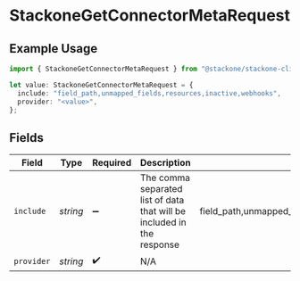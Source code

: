 # StackoneGetConnectorMetaRequest

## Example Usage

```typescript
import { StackoneGetConnectorMetaRequest } from "@stackone/stackone-client-ts/sdk/models/operations";

let value: StackoneGetConnectorMetaRequest = {
  include: "field_path,unmapped_fields,resources,inactive,webhooks",
  provider: "<value>",
};
```

## Fields

| Field                                                                  | Type                                                                   | Required                                                               | Description                                                            | Example                                                                |
| ---------------------------------------------------------------------- | ---------------------------------------------------------------------- | ---------------------------------------------------------------------- | ---------------------------------------------------------------------- | ---------------------------------------------------------------------- |
| `include`                                                              | *string*                                                               | :heavy_minus_sign:                                                     | The comma separated list of data that will be included in the response | field_path,unmapped_fields,resources,inactive,webhooks                 |
| `provider`                                                             | *string*                                                               | :heavy_check_mark:                                                     | N/A                                                                    |                                                                        |